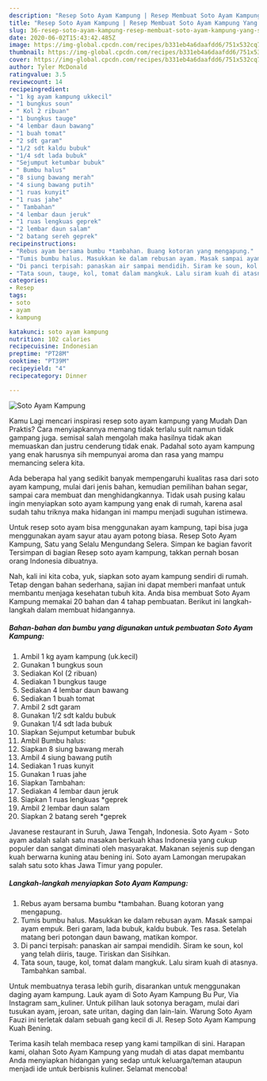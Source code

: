 ```yaml
---
description: "Resep Soto Ayam Kampung | Resep Membuat Soto Ayam Kampung Yang Sempurna"
title: "Resep Soto Ayam Kampung | Resep Membuat Soto Ayam Kampung Yang Sempurna"
slug: 36-resep-soto-ayam-kampung-resep-membuat-soto-ayam-kampung-yang-sempurna
date: 2020-06-02T15:43:42.485Z
image: https://img-global.cpcdn.com/recipes/b331eb4a6daafdd6/751x532cq70/soto-ayam-kampung-foto-resep-utama.jpg
thumbnail: https://img-global.cpcdn.com/recipes/b331eb4a6daafdd6/751x532cq70/soto-ayam-kampung-foto-resep-utama.jpg
cover: https://img-global.cpcdn.com/recipes/b331eb4a6daafdd6/751x532cq70/soto-ayam-kampung-foto-resep-utama.jpg
author: Tyler McDonald
ratingvalue: 3.5
reviewcount: 14
recipeingredient:
- "1 kg ayam kampung ukkecil"
- "1 bungkus soun"
- " Kol 2 ribuan"
- "1 bungkus tauge"
- "4 lembar daun bawang"
- "1 buah tomat"
- "2 sdt garam"
- "1/2 sdt kaldu bubuk"
- "1/4 sdt lada bubuk"
- "Sejumput ketumbar bubuk"
- " Bumbu halus"
- "8 siung bawang merah"
- "4 siung bawang putih"
- "1 ruas kunyit"
- "1 ruas jahe"
- " Tambahan"
- "4 lembar daun jeruk"
- "1 ruas lengkuas geprek"
- "2 lembar daun salam"
- "2 batang sereh geprek"
recipeinstructions:
- "Rebus ayam bersama bumbu *tambahan. Buang kotoran yang mengapung."
- "Tumis bumbu halus. Masukkan ke dalam rebusan ayam. Masak sampai ayam empuk. Beri garam, lada bubuk, kaldu bubuk. Tes rasa. Setelah matang beri potongan daun bawang, matikan kompor."
- "Di panci terpisah: panaskan air sampai mendidih. Siram ke soun, kol yang telah diiris, tauge. Tiriskan dan Sisihkan."
- "Tata soun, tauge, kol, tomat dalam mangkuk. Lalu siram kuah di atasnya. Tambahkan sambal."
categories:
- Resep
tags:
- soto
- ayam
- kampung

katakunci: soto ayam kampung 
nutrition: 102 calories
recipecuisine: Indonesian
preptime: "PT28M"
cooktime: "PT39M"
recipeyield: "4"
recipecategory: Dinner

---
```



![Soto Ayam Kampung](https://img-global.cpcdn.com/recipes/b331eb4a6daafdd6/751x532cq70/soto-ayam-kampung-foto-resep-utama.jpg)

Kamu Lagi mencari inspirasi resep soto ayam kampung yang Mudah Dan Praktis? Cara menyiapkannya memang tidak terlalu sulit namun tidak gampang juga. semisal salah mengolah maka hasilnya tidak akan memuaskan dan justru cenderung tidak enak. Padahal soto ayam kampung yang enak harusnya sih mempunyai aroma dan rasa yang mampu memancing selera kita.

Ada beberapa hal yang sedikit banyak mempengaruhi kualitas rasa dari soto ayam kampung, mulai dari jenis bahan, kemudian pemilihan bahan segar, sampai cara membuat dan menghidangkannya. Tidak usah pusing kalau ingin menyiapkan soto ayam kampung yang enak di rumah, karena asal sudah tahu triknya maka hidangan ini mampu menjadi suguhan istimewa.

Untuk resep soto ayam bisa menggunakan ayam kampung, tapi bisa juga menggunakan ayam sayur atau ayam potong biasa. Resep Soto Ayam Kampung, Satu yang Selalu Mengundang Selera. Simpan ke bagian favorit Tersimpan di bagian Resep soto ayam kampung, takkan pernah bosan orang Indonesia dibuatnya.


Nah, kali ini kita coba, yuk, siapkan soto ayam kampung sendiri di rumah. Tetap dengan bahan sederhana, sajian ini dapat memberi manfaat untuk membantu menjaga kesehatan tubuh kita. Anda bisa membuat Soto Ayam Kampung memakai 20 bahan dan 4 tahap pembuatan. Berikut ini langkah-langkah dalam membuat hidangannya.

<!--inarticleads1-->

##### Bahan-bahan dan bumbu yang digunakan untuk pembuatan Soto Ayam Kampung:

1. Ambil 1 kg ayam kampung (uk.kecil)
1. Gunakan 1 bungkus soun
1. Sediakan  Kol (2 ribuan)
1. Sediakan 1 bungkus tauge
1. Sediakan 4 lembar daun bawang
1. Sediakan 1 buah tomat
1. Ambil 2 sdt garam
1. Gunakan 1/2 sdt kaldu bubuk
1. Gunakan 1/4 sdt lada bubuk
1. Siapkan Sejumput ketumbar bubuk
1. Ambil  Bumbu halus:
1. Siapkan 8 siung bawang merah
1. Ambil 4 siung bawang putih
1. Sediakan 1 ruas kunyit
1. Gunakan 1 ruas jahe
1. Siapkan  Tambahan:
1. Sediakan 4 lembar daun jeruk
1. Siapkan 1 ruas lengkuas *geprek
1. Ambil 2 lembar daun salam
1. Siapkan 2 batang sereh *geprek


Javanese restaurant in Suruh, Jawa Tengah, Indonesia. Soto Ayam - Soto ayam adalah salah satu masakan berkuah khas Indonesia yang cukup populer dan sangat diminati oleh masyarakat. Makanan sejenis sup dengan kuah berwarna kuning atau bening ini. Soto ayam Lamongan merupakan salah satu soto khas Jawa Timur yang populer. 

<!--inarticleads2-->

##### Langkah-langkah menyiapkan Soto Ayam Kampung:

1. Rebus ayam bersama bumbu *tambahan. Buang kotoran yang mengapung.
1. Tumis bumbu halus. Masukkan ke dalam rebusan ayam. Masak sampai ayam empuk. Beri garam, lada bubuk, kaldu bubuk. Tes rasa. Setelah matang beri potongan daun bawang, matikan kompor.
1. Di panci terpisah: panaskan air sampai mendidih. Siram ke soun, kol yang telah diiris, tauge. Tiriskan dan Sisihkan.
1. Tata soun, tauge, kol, tomat dalam mangkuk. Lalu siram kuah di atasnya. Tambahkan sambal.


Untuk membuatnya terasa lebih gurih, disarankan untuk menggunakan daging ayam kampung. Lauk ayam di Soto Ayam Kampung Bu Pur, Via Instagram sam_kuliner. Untuk pilihan lauk sotonya beragam, mulai dari tusukan ayam, jeroan, sate uritan, daging dan lain-lain. Warung Soto Ayam Fauzi ini terletak dalam sebuah gang kecil di Jl. Resep Soto Ayam Kampung Kuah Bening. 

Terima kasih telah membaca resep yang kami tampilkan di sini. Harapan kami, olahan Soto Ayam Kampung yang mudah di atas dapat membantu Anda menyiapkan hidangan yang sedap untuk keluarga/teman ataupun menjadi ide untuk berbisnis kuliner. Selamat mencoba!

